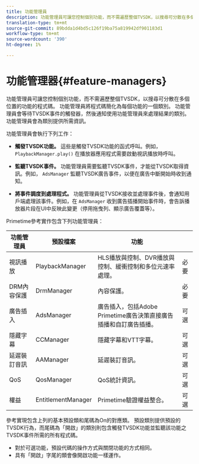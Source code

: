 ```yaml
---
title: 功能管理員
description: 功能管理員可讓您控制個別功能，而不需遍歷整個TVSDK，以搜尋可分散在多個位置的功能的程式碼。
translation-type: tm+mt
source-git-commit: 89bdda1d4bd5c126f19ba75a819942df901183d1
workflow-type: tm+mt
source-wordcount: '390'
ht-degree: 1%

---
```



# 功能管理器{#feature-managers}

功能管理員可讓您控制個別功能，而不需遍歷整個TVSDK，以搜尋可分散在多個位置的功能的程式碼。 功能管理員將程式碼簡化為每個功能的一個類別。 功能管理員會等待TVSDK事件的觸發器，然後通知使用功能管理員來處理結果的類別。 功能管理員會為類別提供所需資訊。

功能管理員會執行下列工作：

* **觸發TVSDK功能。**
這些是觸發TVSDK功能的函式呼叫。例如， 
`PlaybackManager.play()` 在播放器應用程式需要啟動視訊播放時呼叫。

* **監聽TVSDK事件。**
功能管理員需要監聽TVSDK事件，才能從TVSDK取得資訊。例如， 
`AdsManager` 監聽TVSDK廣告事件，以便在廣告中斷開始時收到通知。

* **將事件調度到處理程式。**
功能管理員從TVSDK接收並處理事件後，會通知用戶端處理該事件。例如，在 
`AdsManager` 收到廣告插播開始事件時，會告訴播放器片段在UI中反映此變更（停用拖曳列、顯示廣告覆蓋等）。

Primetime參考實作包含下列功能管理員：

| 功能管理員 | 預設檔案 | 功能 |  |
|---|---|---|---|
| 視訊播放 | PlaybackManager | HLS播放與控制、DVR播放與控制、緩衝控制和多位元速率處理。 | 必要 |
| DRM內容保護 | DrmManager | 內容保護。 | 必要 |
| 廣告插入 | AdsManager | 廣告插入，包括Adobe Primetime廣告決策直接廣告插播和自訂廣告插播。 | 可選 |
| 隱藏字幕 | CCManager | 隱藏字幕和VTT字幕。 | 可選 |
| 延遲裝訂音訊 | AAManager | 延遲裝訂音訊。 | 可選 |
| QoS | QosManager | QoS統計資訊。 | 可選 |
| 權益 | EntitlementManager | Primetime驗證權益整合。 | 可選 |

參考實現包含上列的基本預設類和尾碼為On的對應類。 預設類別提供預設的TVSDK行為，而尾碼為「開啟」的類別則包含觸發TVSDK功能並監聽該功能之TVSDK事件所需的所有程式碼。

* 對於可選功能，預設代碼的操作方式與關閉功能的方式相同。
* 具有「開啟」字尾的類會像開啟功能一樣運作。